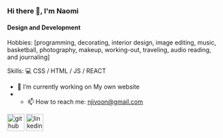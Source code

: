 ### Hi there 👋, I'm Naomi
#### Design and Development

Hobbies:
[programming, decorating, interior design, image editing, 
 music, basketball, photography, makeup, working-out, traveling, 
 audio reading, and journaling]

Skills: 💻  CSS / HTML / JS / REACT 

- 🔭 I’m currently working on My own website 
- - 📫 How to reach me: njivoon@gmail.com


[<img src='https://cdn.jsdelivr.net/npm/simple-icons@3.0.1/icons/github.svg' alt='github' height='40'>](https://github.com/naomishiko)  [<img src='https://cdn.jsdelivr.net/npm/simple-icons@3.0.1/icons/linkedin.svg' alt='linkedin' height='40'>]( https://www.linkedin.com/in/naomi-gathuri-47456a21b/)
